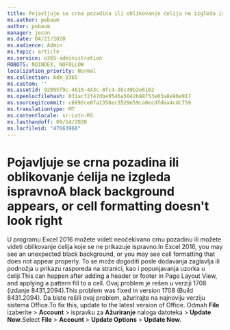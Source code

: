 ```yaml
---
title: Pojavljuje se crna pozadina ili oblikovanje ćelija ne izgleda ispravno
ms.author: pebaum
author: pebaum
manager: jecon
ms.date: 04/21/2020
ms.audience: Admin
ms.topic: article
ms.service: o365-administration
ROBOTS: NOINDEX, NOFOLLOW
localization_priority: Normal
ms.collection: Adm_O365
ms.custom: ''
ms.assetid: 92095f9c-4610-443c-8fc4-ddc49b2e6162
ms.openlocfilehash: 031acf2f47dbe9546a5042b88f53e03a8e96e917
ms.sourcegitcommit: c6692ce0fa1358ec3529e59ca0ecdfdea4cdc759
ms.translationtype: MT
ms.contentlocale: sr-Latn-RS
ms.lasthandoff: 09/14/2020
ms.locfileid: "47663968"
---
```

# <a name="a-black-background-appears-or-cell-formatting-doesnt-look-right"></a><span data-ttu-id="4fc1a-102">Pojavljuje se crna pozadina ili oblikovanje ćelija ne izgleda ispravno</span><span class="sxs-lookup"><span data-stu-id="4fc1a-102">A black background appears, or cell formatting doesn't look right</span></span>

<span data-ttu-id="4fc1a-103">U programu Excel 2016 možete videti neočekivano crnu pozadinu ili možete videti oblikovanje ćelija koje se ne prikazuje ispravno.</span><span class="sxs-lookup"><span data-stu-id="4fc1a-103">In Excel 2016, you may see an unexpected black background, or you may see cell formatting that does not appear properly.</span></span> <span data-ttu-id="4fc1a-104">To se može dogoditi posle dodavanja zaglavlja ili podnožja u prikazu rasporeda na stranici, kao i popunjavanja uzorka u ćeliji.</span><span class="sxs-lookup"><span data-stu-id="4fc1a-104">This can happen after adding a header or footer in Page Layout View, and applying a pattern fill to a cell.</span></span> <span data-ttu-id="4fc1a-105">Ovaj problem je rešen u verziji 1708 (izdanje 8431,2094).</span><span class="sxs-lookup"><span data-stu-id="4fc1a-105">This problem was fixed in version 1708 (Build 8431.2094).</span></span> <span data-ttu-id="4fc1a-106">Da biste rešili ovaj problem, ažurirajte na najnoviju verziju sistema Office.</span><span class="sxs-lookup"><span data-stu-id="4fc1a-106">To fix this, update to the latest version of Office.</span></span> <span data-ttu-id="4fc1a-107">Odmah **File** izaberite \> **Account** \> ispravku za **Ažuriranje** naloga datoteka \> **Update Now**.</span><span class="sxs-lookup"><span data-stu-id="4fc1a-107">Select **File** \> **Account** \> **Update Options** \> **Update Now**.</span></span>
  

